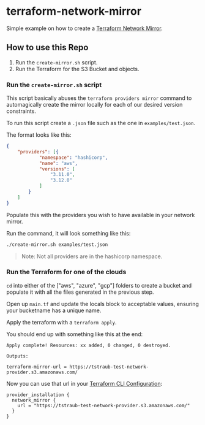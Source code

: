 # terraform-network-mirror

Simple example on how to create a [Terraform Network Mirror](https://www.terraform.io/docs/internals/provider-network-mirror-protocol.html).

## How to use this Repo

1. Run the `create-mirror.sh` script.
2. Run the Terraform for the S3 Bucket and objects.

### Run the `create-mirror.sh` script

This script basically abuses the `terraform providers mirror` command to automagically create the mirror locally for each of our desired version constraints.

To run this script create a `.json` file such as the one in `examples/test.json`.

The format looks like this:
```json
{
    "providers": [{
            "namespace": "hashicorp",
            "name": "aws",
            "versions": [
                "3.11.0",
                "3.12.0"
            ]
        }
    ]
}
```

Populate this with the providers you wish to have available in your network mirror.

Run the command, it will look something like this:

```sh
./create-mirror.sh examples/test.json
```

> Note: Not all providers are in the hashicorp namespace.

### Run the Terraform for one of the clouds

`cd` into either of the ["aws", "azure", "gcp"] folders to create a bucket and populate it with all the files generated in the previous step.

Open up `main.tf` and update the locals block to acceptable values, ensuring your bucketname has a unique name.

Apply the terraform with a `terraform apply`.

You should end up with something like this at the end:

```hcl
Apply complete! Resources: xx added, 0 changed, 0 destroyed.

Outputs:

terraform-mirror-url = https://tstraub-test-network-provider.s3.amazonaws.com/
```

Now you can use that url in your [Terraform CLI Configuration](https://www.terraform.io/docs/commands/cli-config.html#provider-installation):

```hcl
provider_installation {
  network_mirror {
    url = "https://tstraub-test-network-provider.s3.amazonaws.com/"
  }
}
```
